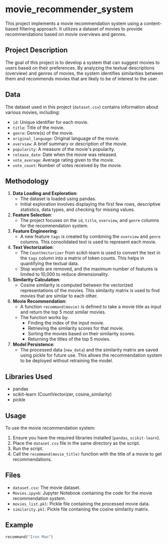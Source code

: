 # movie_recommender_system

This project implements a movie recommendation system using a content-based filtering approach. It utilizes a dataset of movies to provide recommendations based on movie overviews and genres.

## Project Description

The goal of this project is to develop a system that can suggest movies to users based on their preferences. By analyzing the textual descriptions (overview) and genres of movies, the system identifies similarities between them and recommends movies that are likely to be of interest to the user.

## Data

The dataset used in this project (`dataset.csv`) contains information about various movies, including:

-   `id`: Unique identifier for each movie.
-   `title`: Title of the movie.
-   `genre`: Genre(s) of the movie.
-   `original_language`: Original language of the movie.
-   `overview`: A brief summary or description of the movie.
-   `popularity`: A measure of the movie's popularity.
-   `release_date`: Date when the movie was released.
-   `vote_average`: Average rating given to the movie.
-   `vote_count`: Number of votes received by the movie.

## Methodology

1.  **Data Loading and Exploration**:
    -   The dataset is loaded using pandas.
    -   Initial exploration involves displaying the first few rows, descriptive statistics, data types, and checking for missing values.
2.  **Feature Selection**:
    -   The project focuses on the `id`, `title`, `overview`, and `genre` columns for the recommendation system.
3.  **Feature Engineering**:
    -   A new feature `tags` is created by combining the `overview` and `genre` columns. This consolidated text is used to represent each movie.
4.  **Text Vectorization**:
    -   The `CountVectorizer` from scikit-learn is used to convert the text in the `tags` column into a matrix of token counts. This helps in quantifying the textual data.
    -   Stop words are removed, and the maximum number of features is limited to 10,000 to reduce dimensionality.
5.  **Similarity Calculation**:
    -   Cosine similarity is computed between the vectorized representations of the movies. This similarity matrix is used to find movies that are similar to each other.
6.  **Movie Recommendation**:
    -   A function `recommand(movie)` is defined to take a movie title as input and return the top 5 most similar movies.
    -   The function works by:
        -   Finding the index of the input movie.
        -   Retrieving the similarity scores for that movie.
        -   Sorting the movies based on their similarity scores.
        -   Returning the titles of the top 5 movies.
7.  **Model Persistence**:
    -   The processed data (`new_data`) and the similarity matrix are saved using pickle for future use. This allows the recommendation system to be deployed without retraining the model.

## Libraries Used

-   pandas
-   scikit-learn (CountVectorizer, cosine_similarity)
-   pickle

## Usage

To use the movie recommendation system:

1.  Ensure you have the required libraries installed (`pandas`, `scikit-learn`).
2.  Place the `dataset.csv` file in the same directory as the script.
3.  Run the script.  
4.  Call the `recommand(movie_title)` function with the title of a movie to get recommendations.

## Files

-   `dataset.csv`: The movie dataset.
-   `Movies.ipynb`: Jupyter Notebook containing the code for the movie recommendation system.
-   `movies_list.pkl`: Pickle file containing the processed movie data.
-   `similarity.pkl`: Pickle file containing the cosine similarity matrix.

## Example

```python
recommand("Iron Man")
